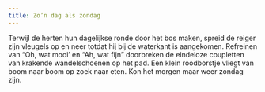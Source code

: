 ```yaml
---
title: Zo’n dag als zondag
---
```

Terwijl de herten hun dagelijkse ronde door het bos maken, spreid de reiger zijn vleugels op en neer totdat hij bij de waterkant is aangekomen. Refreinen van “Oh, wat mooi’ en “Ah, wat fijn” doorbreken de eindeloze coupletten van krakende wandelschoenen op het pad. Een klein roodborstje vliegt van boom naar boom op zoek naar eten. Kon het morgen maar weer zondag zijn.
